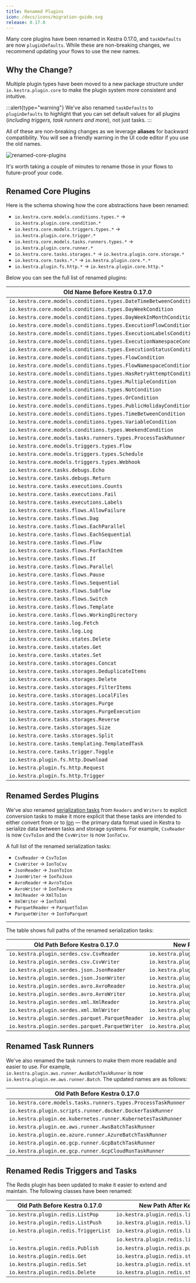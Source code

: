 ```yaml
---
title: Renamed Plugins
icon: /docs/icons/migration-guide.svg
release: 0.17.0
---
```


Many core plugins have been renamed in Kestra 0.17.0, and `taskDefaults` are now `pluginDefaults`. While these are non-breaking changes, we recommend updating your flows to use the new names.

## Why the Change?
Multiple plugin types have been moved to a new package structure under `io.kestra.plugin.core` to make the plugin system more consistent and intuitive.

:::alert{type="warning"}
We've also renamed `taskDefaults` to `pluginDefaults` to highlight that you can set default values for all plugins (_including triggers, task runners and more_), not just tasks.
:::

All of these are non-breaking changes as we leverage **aliases** for backward compatibility. You will see a friendly warning in the UI code editor if you use the old names.

![renamed-core-plugins](/docs/migration-guide/renamed-core-plugins.png)

It's worth taking a couple of minutes to rename those in your flows to future-proof your code.

## Renamed Core Plugins

Here is the schema showing how the core abstractions have been renamed:

- `io.kestra.core.models.conditions.types.*` → `io.kestra.plugin.core.condition.*`
- `io.kestra.core.models.triggers.types.*` → `io.kestra.plugin.core.trigger.*`
- `io.kestra.core.models.tasks.runners.types.*` → `io.kestra.plugin.core.runner.*`
- `io.kestra.core.tasks.storages.*` → `io.kestra.plugin.core.storage.*`
- `io.kestra.core.tasks.*.*` → `io.kestra.plugin.core.*.*`
- `io.kestra.plugin.fs.http.*` → `io.kestra.plugin.core.http.*`



Below you can see the full list of renamed plugins:

| Old Name Before Kestra 0.17.0                                        | New Name After Kestra 0.17.0                                  |
|----------------------------------------------------------------------|---------------------------------------------------------------|
| `io.kestra.core.models.conditions.types.DateTimeBetweenCondition`    | `io.kestra.plugin.core.condition.DateTimeBetweenCondition`    |
| `io.kestra.core.models.conditions.types.DayWeekCondition`            | `io.kestra.plugin.core.condition.DayWeekCondition`            |
| `io.kestra.core.models.conditions.types.DayWeekInMonthCondition`     | `io.kestra.plugin.core.condition.DayWeekInMonthCondition`     |
| `io.kestra.core.models.conditions.types.ExecutionFlowCondition`      | `io.kestra.plugin.core.condition.ExecutionFlowCondition`      |
| `io.kestra.core.models.conditions.types.ExecutionLabelsCondition`    | `io.kestra.plugin.core.condition.ExecutionLabelsCondition`    |
| `io.kestra.core.models.conditions.types.ExecutionNamespaceCondition` | `io.kestra.plugin.core.condition.ExecutionNamespaceCondition` |
| `io.kestra.core.models.conditions.types.ExecutionStatusCondition`    | `io.kestra.plugin.core.condition.ExecutionStatusCondition`    |
| `io.kestra.core.models.conditions.types.FlowCondition`               | `io.kestra.plugin.core.condition.FlowCondition`               |
| `io.kestra.core.models.conditions.types.FlowNamespaceCondition`      | `io.kestra.plugin.core.condition.FlowNamespaceCondition`      |
| `io.kestra.core.models.conditions.types.HasRetryAttemptCondition`    | `io.kestra.plugin.core.condition.HasRetryAttemptCondition`    |
| `io.kestra.core.models.conditions.types.MultipleCondition`           | `io.kestra.plugin.core.condition.MultipleCondition`           |
| `io.kestra.core.models.conditions.types.NotCondition`                | `io.kestra.plugin.core.condition.NotCondition`                |
| `io.kestra.core.models.conditions.types.OrCondition`                 | `io.kestra.plugin.core.condition.OrCondition`                 |
| `io.kestra.core.models.conditions.types.PublicHolidayCondition`      | `io.kestra.plugin.core.condition.PublicHolidayCondition`      |
| `io.kestra.core.models.conditions.types.TimeBetweenCondition`        | `io.kestra.plugin.core.condition.TimeBetweenCondition`        |
| `io.kestra.core.models.conditions.types.VariableCondition`           | `io.kestra.plugin.core.condition.ExpressionCondition`         |
| `io.kestra.core.models.conditions.types.WeekendCondition`            | `io.kestra.plugin.core.condition.WeekendCondition`            |
| `io.kestra.core.models.tasks.runners.types.ProcessTaskRunner`        | `io.kestra.plugin.core.runner.Process`                        |
| `io.kestra.core.models.triggers.types.Flow`                          | `io.kestra.plugin.core.trigger.Flow`                          |
| `io.kestra.core.models.triggers.types.Schedule`                      | `io.kestra.plugin.core.trigger.Schedule`                      |
| `io.kestra.core.models.triggers.types.Webhook`                       | `io.kestra.plugin.core.trigger.Webhook`                       |
| `io.kestra.core.tasks.debugs.Echo`                                   | `io.kestra.plugin.core.debug.Echo`                            |
| `io.kestra.core.tasks.debugs.Return`                                 | `io.kestra.plugin.core.debug.Return`                          |
| `io.kestra.core.tasks.executions.Counts`                             | `io.kestra.plugin.core.execution.Count`                       |
| `io.kestra.core.tasks.executions.Fail`                               | `io.kestra.plugin.core.execution.Fail`                        |
| `io.kestra.core.tasks.executions.Labels`                             | `io.kestra.plugin.core.execution.Labels`                      |
| `io.kestra.core.tasks.flows.AllowFailure`                            | `io.kestra.plugin.core.flow.AllowFailure`                     |
| `io.kestra.core.tasks.flows.Dag`                                     | `io.kestra.plugin.core.flow.Dag`                              |
| `io.kestra.core.tasks.flows.EachParallel`                            | `io.kestra.plugin.core.flow.EachParallel`                     |
| `io.kestra.core.tasks.flows.EachSequential`                          | `io.kestra.plugin.core.flow.EachSequential`                   |
| `io.kestra.core.tasks.flows.Flow`                                    | `io.kestra.plugin.core.flow.Subflow`                          |
| `io.kestra.core.tasks.flows.ForEachItem`                             | `io.kestra.plugin.core.flow.ForEachItem`                      |
| `io.kestra.core.tasks.flows.If`                                      | `io.kestra.plugin.core.flow.If`                               |
| `io.kestra.core.tasks.flows.Parallel`                                | `io.kestra.plugin.core.flow.Parallel`                         |
| `io.kestra.core.tasks.flows.Pause`                                   | `io.kestra.plugin.core.flow.Pause`                            |
| `io.kestra.core.tasks.flows.Sequential`                              | `io.kestra.plugin.core.flow.Sequential`                       |
| `io.kestra.core.tasks.flows.Subflow`                                 | `io.kestra.plugin.core.flow.Subflow`                          |
| `io.kestra.core.tasks.flows.Switch`                                  | `io.kestra.plugin.core.flow.Switch`                           |
| `io.kestra.core.tasks.flows.Template`                                | `io.kestra.plugin.core.flow.Template`                         |
| `io.kestra.core.tasks.flows.WorkingDirectory`                        | `io.kestra.plugin.core.flow.WorkingDirectory`                 |
| `io.kestra.core.tasks.log.Fetch`                                     | `io.kestra.plugin.core.log.Fetch`                             |
| `io.kestra.core.tasks.log.Log`                                       | `io.kestra.plugin.core.log.Log`                               |
| `io.kestra.core.tasks.states.Delete`                                 | `io.kestra.plugin.core.state.Delete`                          |
| `io.kestra.core.tasks.states.Get`                                    | `io.kestra.plugin.core.state.Get`                             |
| `io.kestra.core.tasks.states.Set`                                    | `io.kestra.plugin.core.state.Set`                             |
| `io.kestra.core.tasks.storages.Concat`                               | `io.kestra.plugin.core.storage.Concat`                        |
| `io.kestra.core.tasks.storages.DeduplicateItems`                     | `io.kestra.plugin.core.storage.DeduplicateItems`              |
| `io.kestra.core.tasks.storages.Delete`                               | `io.kestra.plugin.core.storage.Delete`                        |
| `io.kestra.core.tasks.storages.FilterItems`                          | `io.kestra.plugin.core.storage.FilterItems`                   |
| `io.kestra.core.tasks.storages.LocalFiles`                           | `io.kestra.plugin.core.storage.LocalFiles`                    |
| `io.kestra.core.tasks.storages.Purge`                                | `io.kestra.plugin.core.storage.Purge`                         |
| `io.kestra.core.tasks.storages.PurgeExecution`                       | `io.kestra.plugin.core.storage.PurgeExecution`                |
| `io.kestra.core.tasks.storages.Reverse`                              | `io.kestra.plugin.core.storage.Reverse`                       |
| `io.kestra.core.tasks.storages.Size`                                 | `io.kestra.plugin.core.storage.Size`                          |
| `io.kestra.core.tasks.storages.Split`                                | `io.kestra.plugin.core.storage.Split`                         |
| `io.kestra.core.tasks.templating.TemplatedTask`                      | `io.kestra.plugin.core.templating.TemplatedTask`              |
| `io.kestra.core.tasks.trigger.Toggle`                                | `io.kestra.plugin.core.trigger.Toggle`                        |
| `io.kestra.plugin.fs.http.Download`                                  | `io.kestra.plugin.core.http.Download`                         |
| `io.kestra.plugin.fs.http.Request`                                   | `io.kestra.plugin.core.http.Request`                          |
| `io.kestra.plugin.fs.http.Trigger`                                   | `io.kestra.plugin.core.http.Trigger`                          |


## Renamed Serdes Plugins

We've also renamed [serialization tasks](https://github.com/kestra-io/kestra/issues/2298) from `Readers` and `Writers` to explicit conversion tasks to make it more explicit that these tasks are intended to either convert from or to [Ion](https://amazon-ion.github.io/ion-docs/) — the primary data format used in Kestra to serialize data between tasks and storage systems. For example, `CsvReader` is now `CsvToIon` and the `CsvWriter` is now `IonToCsv`.

A full list of the renamed serialization tasks:
- `CsvReader` → `CsvToIon`
- `CsvWriter` → `IonToCsv`
- `JsonReader` → `JsonToIon`
- `JsonWriter` → `IonToJson`
- `AvroReader` → `AvroToIon`
- `AvroWriter` → `IonToAvro`
- `XmlReader` → `XmlToIon`
- `XmlWriter` → `IonToXml`
- `ParquetReader` → `ParquetToIon`
- `ParquetWriter` → `IonToParquet`

---

The table shows full paths of the renamed serialization tasks:

| Old Path Before Kestra 0.17.0                   | New Path After Kestra 0.17.0                   |
|-------------------------------------------------|------------------------------------------------|
| `io.kestra.plugin.serdes.csv.CsvReader`         | `io.kestra.plugin.serdes.csv.CsvToIon`         |
| `io.kestra.plugin.serdes.csv.CsvWriter`         | `io.kestra.plugin.serdes.csv.IonToCsv`         |
| `io.kestra.plugin.serdes.json.JsonReader`       | `io.kestra.plugin.serdes.json.JsonToIon`       |
| `io.kestra.plugin.serdes.json.JsonWriter`       | `io.kestra.plugin.serdes.json.IonToJson`       |
| `io.kestra.plugin.serdes.avro.AvroReader`       | `io.kestra.plugin.serdes.avro.AvroToIon`       |
| `io.kestra.plugin.serdes.avro.AvroWriter`       | `io.kestra.plugin.serdes.avro.IonToAvro`       |
| `io.kestra.plugin.serdes.xml.XmlReader`         | `io.kestra.plugin.serdes.xml.XmlToIon`         |
| `io.kestra.plugin.serdes.xml.XmlWriter`         | `io.kestra.plugin.serdes.xml.IonToXml`         |
| `io.kestra.plugin.serdes.parquet.ParquetReader` | `io.kestra.plugin.serdes.parquet.ParquetToIon` |
| `io.kestra.plugin.serdes.parquet.ParquetWriter` | `io.kestra.plugin.serdes.parquet.IonToParquet` |


## Renamed Task Runners

We've also renamed the task runners to make them more readable and easier to use. For example, `io.kestra.plugin.aws.runner.AwsBatchTaskRunner` is now `io.kestra.plugin.ee.aws.runner.Batch`. The updated names are as follows:

| Old Path Before Kestra 0.17.0                                 | New Path After Kestra 0.17.0                    |
|---------------------------------------------------------------|-------------------------------------------------|
| `io.kestra.core.models.tasks.runners.types.ProcessTaskRunner` | `io.kestra.plugin.core.runner.Process`          |
| `io.kestra.plugin.scripts.runner.docker.DockerTaskRunner`     | `io.kestra.plugin.scripts.runner.docker.Docker` |
| `io.kestra.plugin.ee.kubernetes.runner.KubernetesTaskRunner`  | `io.kestra.plugin.ee.kubernetes.runner.Kubernetes` |
| `io.kestra.plugin.ee.aws.runner.AwsBatchTaskRunner`           | `io.kestra.plugin.ee.aws.runner.Batch`             |
| `io.kestra.plugin.ee.azure.runner.AzureBatchTaskRunner`       | `io.kestra.plugin.ee.azure.runner.Batch`           |
| `io.kestra.plugin.ee.gcp.runner.GcpBatchTaskRunner`           | `io.kestra.plugin.ee.gcp.runner.Batch`             |
| `io.kestra.plugin.ee.gcp.runner.GcpCloudRunTaskRunner`        | `io.kestra.plugin.ee.gcp.runner.CloudRun`          |

## Renamed Redis Triggers and Tasks

The Redis plugin has been updated to make it easier to extend and maintain. The following classes have been renamed:

| Old Path Before Kestra 0.17.0        | New Path After Kestra 0.17.0                  |
|--------------------------------------|-----------------------------------------------|
| `io.kestra.plugin.redis.ListPop`     | `io.kestra.plugin.redis.list.ListPop`         |
| `io.kestra.plugin.redis.ListPush`    | `io.kestra.plugin.redis.list.ListPush`        |
| `io.kestra.plugin.redis.TriggerList` | `io.kestra.plugin.redis.list.Trigger`         |
| -                                    | `io.kestra.plugin.redis.list.RealtimeTrigger` |
| `io.kestra.plugin.redis.Publish`     | `io.kestra.plugin.redis.pubsub.Publish`       |
| `io.kestra.plugin.redis.Get`         | `io.kestra.plugin.redis.string.Get`           |
| `io.kestra.plugin.redis.Set`         | `io.kestra.plugin.redis.string.Set`           |
| `io.kestra.plugin.redis.Delete`      | `io.kestra.plugin.redis.string.Delete`        |


